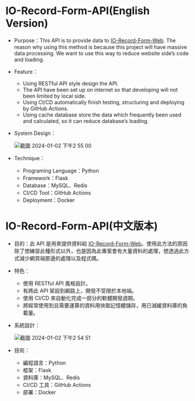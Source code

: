 # IO-Record-Form-API(English Version)
* Purpose：This API is to provide data to <a href="https://github.com/matthewcho1211/IO-Record-Form-Web" target="_blank">IO-Record-Form-Web</a>. The reason why using this method is because this project will have massive data processing. We want to use this way to reduce website side’s code and loading.
* Feature：
  * Using RESTful API style design the API.
  * The API have been set up on internet so that developing will not been limited by local side.
  * Using CI/CD automatically finish testing, structuring and deploying by GitHub Actions.
  * Using cache database store the data which frequently been used and calculated, so it can reduce database’s loading.
* System Design：
    
  ![截圖 2024-01-02 下午2 55 00](https://github.com/musicboy0322/IO-Record-Form-Api/assets/75659334/6300cdc2-559b-4a16-a6b6-958149b305ec)

* Technique：
  * Programing Language：Python
  * Framework：Flask
  * Database：MySQL、Redis
  * CI/CD Tool：GitHub Actions
  * Deployment：Docker

# IO-Record-Form-API(中文版本)
* 目的：此 API 是用來提供資料給 <a href="https://github.com/matthewcho1211/IO-Record-Form-Web" target="_blank">IO-Record-Form-Web</a>。使用此方法的原因除了想練習此種形式以外，也是因為此專案會有大量資料的處理，想透過此方式減少網頁端那邊的處理以及程式碼。
* 特色：
  * 使用 RESTful API 風格設計。
  * 有將此 API 架設到網路上，開發不受限於本地端。
  * 使用 CI/CD 來自動化完成一部分的軟體開發週期。
  * 將經常使用到且需要運算的資料用快取記憶體儲存，用已減緩資料庫的負載量。
* 系統設計：

  ![截圖 2024-01-02 下午2 54 51](https://github.com/musicboy0322/IO-Record-Form-Api/assets/75659334/a24612c3-9306-4fc0-8c88-1901eaacdc83)

* 技術：
  * 編程語言：Python
  * 框架：Flask
  * 資料庫：MySQL、Redis
  * CI/CD 工具：GitHub Actions
  * 部署：Docker 
